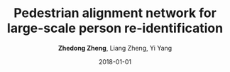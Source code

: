 ---
title: "Pedestrian alignment network for large-scale person re-identification"
collection: publications
permalink: /publication/2018-01-01-Pedestrian-alignment-network-for-large-scale-person-re-identification
date: 2018-01-01
doi: 10.1109/TCSVT.2018.2873599
venue: 'IEEE Transactions on Circuits and Systems for Video Technology (TCSVT)'
paperurl: 'https://zdzheng.xyz/files/TCSVT-08481710.pdf'
code: 'https://github.com/layumi/Pedestrian_Alignment'
author: '<strong>Zhedong Zheng</strong>,  Liang Zheng,  Yi Yang'
citation: ' Zhedong Zheng,  Liang Zheng,  Yi Yang, &quot;Pedestrian alignment network for large-scale person re-identification.&quot; IEEE Transactions on Circuits and Systems for Video Technology (TCSVT), 2018. DOI: 10.1109/TCSVT.2018.2873599'
pub_year: '2018'
bib: '@article{zheng2018pedestrian,
    author = "Zheng, Zhedong and Zheng, Liang and Yang, Yi",
    doi = "10.1109/TCSVT.2018.2873599",
    title = "Pedestrian alignment network for large-scale person re-identification",
    journal = "IEEE Transactions on Circuits and Systems for Video Technology (TCSVT)",
    volume = "29",
    number = "10",
    pages = "3037--3045",
    year = "2018",
    code = "https://github.com/layumi/Pedestrian\_Alignment",
    url = "https://zdzheng.xyz/files/TCSVT-08481710.pdf",
    publisher = "IEEE"
}
'
---